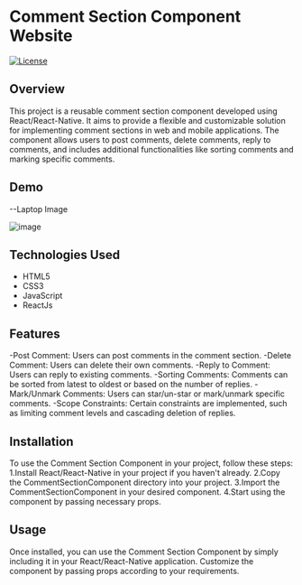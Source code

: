 # Comment Section Component Website

[![License](https://img.shields.io/badge/license-MIT-blue.svg)](LICENSE)

## Overview

This project is a reusable comment section component developed using React/React-Native. It aims to provide a flexible and customizable solution for implementing comment sections in web and mobile applications. The component allows users to post comments, delete comments, reply to comments, and includes additional functionalities like sorting comments and marking specific comments.


## Demo

--Laptop Image

![image](https://github.com/Chichad123/Comment-box/assets/90617283/bb2ff6b6-d7b3-431d-bc44-f92c20bf1434)



## Technologies Used

- HTML5
- CSS3
- JavaScript
- ReactJs


## Features

-Post Comment: Users can post comments in the comment section.
-Delete Comment: Users can delete their own comments.
-Reply to Comment: Users can reply to existing comments.
-Sorting Comments: Comments can be sorted from latest to oldest or based on the number of replies.
-Mark/Unmark Comments: Users can star/un-star or mark/unmark specific comments.
-Scope Constraints: Certain constraints are implemented, such as limiting comment levels and cascading deletion of replies.

## Installation

To use the Comment Section Component in your project, follow these steps:
1.Install React/React-Native in your project if you haven't already.
2.Copy the CommentSectionComponent directory into your project.
3.Import the CommentSectionComponent in your desired component.
4.Start using the component by passing necessary props.
 

## Usage

Once installed, you can use the Comment Section Component by simply including it in your React/React-Native application. Customize the component by passing props according to your requirements.
















